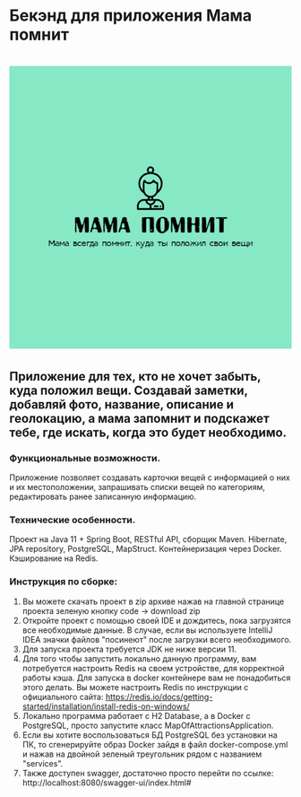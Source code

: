 # **Бекэнд для приложения Мама помнит**
# **![Логотип приложения](main-server/src/main/resources/pictures/MomRemember.png)**
## Приложение для тех, кто не хочет забыть, куда положил вещи. Создавай заметки, добавляй фото, название, описание и геолокацию, а мама запомнит и подскажет тебе, где искать, когда это будет необходимо.

### **Функциональные возможности.**

Приложение позволяет создавать карточки вещей с информацией о них и их местоположении,
запрашивать списки вещей по категориям, редактировать ранее записанную информацию.

### **Технические особенности.**

Проект на Java 11 + Spring Boot, RESTful API, сборщик Maven. Hibernate,
JPA repository, PostgreSQL, MapStruct. Контейнеризация через Docker. Кэширование на Redis.

### **Инструкция по сборке:**

1) Вы можете скачать проект в zip архиве нажав на главной странице проекта зеленую кнопку code -> download zip
2) Откройте проект с помощью своей IDE и дождитесь, пока загрузятся все необходимые данные. В случае,
   если вы используете IntelliJ IDEA значки файлов "посинеют" после загрузки всего необходимого.
3) Для запуска проекта требуется JDK не ниже версии 11.
4) Для того чтобы запустить локально данную программу, вам потребуется настроить Redis на своем устройстве, для корректной
   работы кэша. Для запуска в docker контейнере вам не понадобиться этого делать. Вы можете настроить Redis по
   инструкции с официального сайта: https://redis.io/docs/getting-started/installation/install-redis-on-windows/
5) Локально программа работает с H2 Database, а в Docker с PostgreSQL, просто запустите класс
   MapOfAttractionsApplication.
6) Если вы хотите воспользоваться БД PostgreSQL без установки на ПК, то сгенерируйте образ Docker зайдя в файл
   docker-compose.yml и нажав на двойной зеленый треугольник рядом с названием "services".
7) Также доступен swagger, достаточно просто перейти по ссылке: http://localhost:8080/swagger-ui/index.html#